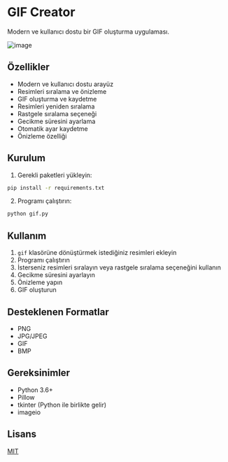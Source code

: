 # GIF Creator

Modern ve kullanıcı dostu bir GIF oluşturma uygulaması.

![image](https://github.com/user-attachments/assets/55de413c-50cb-43f8-b32e-95597e5b9553)


## Özellikler

- Modern ve kullanıcı dostu arayüz
- Resimleri sıralama ve önizleme
- GIF oluşturma ve kaydetme
- Resimleri yeniden sıralama
- Rastgele sıralama seçeneği
- Gecikme süresini ayarlama
- Otomatik ayar kaydetme
- Önizleme özelliği

## Kurulum

1. Gerekli paketleri yükleyin:
```bash
pip install -r requirements.txt
```

2. Programı çalıştırın:
```bash
python gif.py
```

## Kullanım

1. `gif` klasörüne dönüştürmek istediğiniz resimleri ekleyin
2. Programı çalıştırın
3. İsterseniz resimleri sıralayın veya rastgele sıralama seçeneğini kullanın
4. Gecikme süresini ayarlayın
5. Önizleme yapın
6. GIF oluşturun

## Desteklenen Formatlar

- PNG
- JPG/JPEG
- GIF
- BMP

## Gereksinimler

- Python 3.6+
- Pillow
- tkinter (Python ile birlikte gelir)
- imageio

## Lisans

[MIT](LICENSE)

